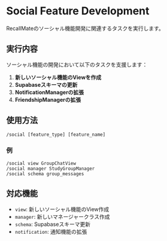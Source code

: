 # Social Feature Development

RecallMateのソーシャル機能開発に関連するタスクを実行します。

## 実行内容

ソーシャル機能の開発において以下のタスクを支援します：

1. **新しいソーシャル機能のViewを作成**
2. **Supabaseスキーマの更新**
3. **NotificationManagerの拡張**
4. **FriendshipManagerの拡張**

## 使用方法

```
/social [feature_type] [feature_name]
```

### 例

```
/social view GroupChatView
/social manager StudyGroupManager
/social schema group_messages
```

## 対応機能

- `view`: 新しいソーシャル機能のView作成
- `manager`: 新しいマネージャークラス作成
- `schema`: Supabaseスキーマ更新
- `notification`: 通知機能の拡張